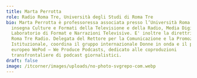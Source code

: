 ```yaml
---
title: Marta Perrotta
role: Radio Roma Tre, Università degli Studi di Roma Tre
bio: Marta Perrotta è professoressa associata presso l’Università Roma Tre, dove
  insegna Culture e Formati della Televisione e della Radio, Media Digitali e
  Laboratorio di Format e Narrazioni Televisive. E' inoltre la direttrice di
  Roma Tre Radio. Delegata del Rettore per la Comunicazione e la Promozione
  Istituzionale, coordina il gruppo internazionale Donne in onda e il progetto
  europeo WePod – We Produce Podcasts, dedicato alle coproduzioni
  transfrontaliere di podcast giornalistici.
draft: false
image: /itcorner/images/uploads/no-photo-svgrepo-com.webp
---
```

